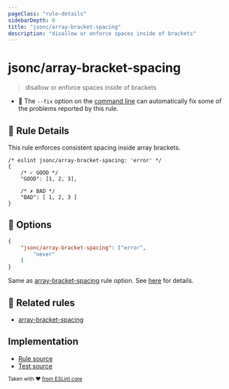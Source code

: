 ```yaml
---
pageClass: "rule-details"
sidebarDepth: 0
title: "jsonc/array-bracket-spacing"
description: "disallow or enforce spaces inside of brackets"
---
```

# jsonc/array-bracket-spacing

> disallow or enforce spaces inside of brackets

- :wrench: The `--fix` option on the [command line](https://eslint.org/docs/user-guide/command-line-interface#fixing-problems) can automatically fix some of the problems reported by this rule.

## :book: Rule Details

This rule enforces consistent spacing inside array brackets.

<eslint-code-block fix>

<!-- eslint-skip -->

```json5
/* eslint jsonc/array-bracket-spacing: 'error' */
{
    /* ✓ GOOD */
    "GOOD": [1, 2, 3],

    /* ✗ BAD */
    "BAD": [ 1, 2, 3 ]
}
```

</eslint-code-block>

## :wrench: Options

```json
{
    "jsonc/array-bracket-spacing": ["error",
        "never"
    ]
}
```

Same as [array-bracket-spacing] rule option. See [here](https://eslint.org/docs/rules/array-bracket-spacing#options) for details.

## :couple: Related rules

- [array-bracket-spacing]

[array-bracket-spacing]: https://eslint.org/docs/rules/array-bracket-spacing

## Implementation

- [Rule source](https://github.com/ota-meshi/eslint-plugin-jsonc/blob/master/lib/rules/array-bracket-spacing.ts)
- [Test source](https://github.com/ota-meshi/eslint-plugin-jsonc/blob/master/tests/lib/rules/array-bracket-spacing.js)

<sup>Taken with ❤️ [from ESLint core](https://eslint.org/docs/rules/array-bracket-spacing)</sup>

